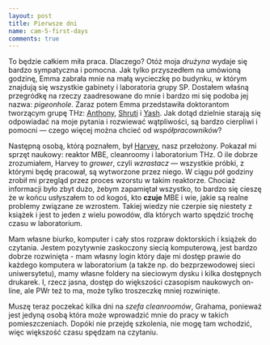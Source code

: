 ```yaml
---
layout: post
title: Pierwsze dni
name: cam-5-first-days
comments: true
---
```


To będzie całkiem miła praca. Dlaczego? Otóż moja _drużyna_ wydaje się bardzo sympatyczna i pomocna. Jak tylko przyszedłem na umówioną godzinę, Emma zabrała mnie na małą wycieczkę po budynku, w którym znajdują się wszystkie gabinety i laboratoria grupy SP. Dostałem właśną przegródkę na rzeczy zaadresowane do mnie i bardzo mi się podoba jej nazwa: _pigeonhole_. Zaraz potem Emma przedstawiła doktorantom tworzącym grupę THz: [Anthony](http://www.sp.phy.cam.ac.uk/SPWeb/home/ab735.html), [Shruti](http://www.sp.phy.cam.ac.uk/SPWeb/home/sb732.html) i [Yash](http://www.sp.phy.cam.ac.uk/SPWeb/home/ys365.html). Jak dotąd dzielnie starają się odpowiadać na moje pytania i rozwiewać wątpliwości, są bardzo cierpliwi i pomocni — czego więcej można chcieć od _współpracowników_?

Następną osobą, którą poznałem, był [Harvey](http://www.sp.phy.cam.ac.uk/SPWeb/home/heb1000.html), nasz przełożony. Pokazał mi sprzęt naukowy: reaktor MBE, cleanroomy i laboratorium THz. O ile dobrze zrozumiałem, Harvey to _grower_, czyli _wzrastacz_ — wszystkie próbki, z którymi będę pracował, są wytworzone przez niego. W ciągu pół godziny zrobił mi przegląd przez proces wzorstu w takim reaktorze. Chociaż informacji było zbyt dużo, żebym zapamiętał wszystko, to bardzo się cieszę że w końcu usłyszałem to od kogoś, kto <strong>czuje </strong>MBE i wie, jakie są realne problemy związane ze wzrostem. Takiej wiedzy nie czerpie się niestety z książek i jest to jeden z wielu powodów, dla których warto spędzić trochę czasu w laboratorium.

Mam własne biurko, komputer i cały stos rozpraw doktorskich i książek do czytania. Jestem pozytywnie zaskoczony siecią komputerową, jest bardzo dobrze rozwinięta - mam własny login który daje mi dostęp prawie do każdego komputera w laboratorium (a także np. do bezprzewodowej sieci uniwersytetu), mamy własne foldery na sieciowym dysku i kilka dostępnych drukarek. I, rzecz jasna, dostęp do większości czasopism naukowych on-line, ale PWr też to ma, może tylko troszeczkę mniej rozwinięte.

Muszę teraz poczekać kilka dni na _szefa cleanroomów_, Grahama, ponieważ jest jedyną osobą która może wprowadzić mnie do pracy w takich pomieszczeniach. Dopóki nie przejdę szkolenia, nie mogę tam wchodzić, więc większość czasu spędzam na czytaniu.